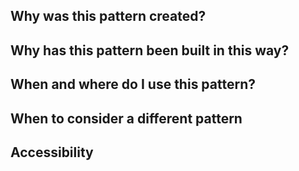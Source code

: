 ## Why was this pattern created?

## Why has this pattern been built in this way?

## When and where do I use this pattern?

## When to consider a different pattern

## Accessibility
